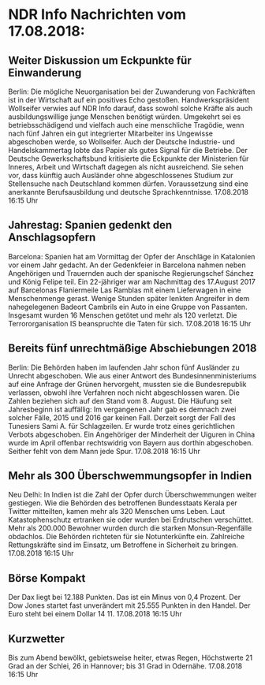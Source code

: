 # NDR Info Nachrichten vom 17.08.2018:


## Weiter Diskussion um Eckpunkte für Einwanderung
Berlin: Die mögliche Neuorganisation bei der Zuwanderung von Fachkräften ist in der Wirtschaft auf ein positives Echo gestoßen. Handwerkspräsident Wollseifer verwies auf NDR Info darauf, dass sowohl solche Kräfte als auch ausbildungswillige junge Menschen benötigt würden. Umgekehrt sei es betriebsschädigend und vielfach auch eine menschliche Tragödie, wenn nach fünf Jahren ein gut integrierter Mitarbeiter ins Ungewisse abgeschoben werde, so Wollseifer. Auch der Deutsche Industrie- und Handelskammertag lobte das Papier als gutes Signal für die Betriebe. Der Deutsche Gewerkschaftsbund kritisierte die Eckpunkte der Ministerien für Inneres, Arbeit und Wirtschaft dagegen als nicht ausreichend. Sie sehen vor, dass künftig auch Ausländer ohne abgeschlossenes Studium zur Stellensuche nach Deutschland kommen dürfen. Voraussetzung sind eine anerkannte Berufsausbildung und deutsche Sprachkenntnisse. 17.08.2018 16:15 Uhr 

## Jahrestag: Spanien gedenkt den Anschlagsopfern
Barcelona: Spanien hat am Vormittag der Opfer der Anschläge in Katalonien vor einem Jahr gedacht. An der Gedenkfeier in Barcelona nahmen neben Angehörigen und Trauernden auch der spanische Regierungschef Sánchez und König Felipe teil. Ein 22-jähriger war am Nachmittag des 17.August 2017 auf Barcelonas Flaniermeile Las Ramblas mit einem Lieferwagen in eine Menschenmenge gerast. Wenige Stunden später lenkten Angreifer in dem nahegelegenen Badeort Cambrils ein Auto in eine Gruppe von Passanten. Insgesamt wurden 16 Menschen getötet und mehr als 120 verletzt. Die Terrororganisation IS beanspruchte die Taten für sich. 17.08.2018 16:15 Uhr 

## Bereits fünf unrechtmäßige Abschiebungen 2018
Berlin: Die Behörden haben im laufenden Jahr schon fünf Ausländer zu Unrecht abgeschoben. Wie aus einer Antwort des Bundesinnenministeriums auf eine Anfrage der Grünen hervorgeht, mussten sie die Bundesrepublik verlassen, obwohl ihre Verfahren noch nicht abgeschlossen waren. Die Zahlen beziehen sich auf den Stand vom 8. August. Die Häufung seit Jahresbeginn ist auffällig: Im vergangenen Jahr gab es demnach zwei solcher Fälle, 2015 und 2016 gar keinen Fall. Derzeit sorgt der Fall des Tunesiers Sami A. für Schlagzeilen. Er wurde trotz eines gerichtlichen Verbots abgeschoben. Ein Angehöriger der Minderheit der Uiguren in China wurde im April offenbar rechtswidrig von Bayern aus dorthin abgeschoben. Seither fehlt von dem Mann jede Spur. 17.08.2018 16:15 Uhr 

## Mehr als 300 Überschwemmungsopfer in Indien
Neu Delhi:	In Indien ist die Zahl der Opfer durch Überschwemmungen weiter gestiegen. Wie die Behörden des betroffenen Bundesstaats Kerala per Twitter mitteilten, kamen mehr als 320 Menschen ums Leben. Laut Katastophenschutz ertranken sie oder wurden bei Erdrutschen verschüttet. Mehr als 200.000 Bewohner wurden durch die starken Monsun-Regenfälle obdachlos. Die Behörden richteten für sie Notunterkünfte ein. Zahlreiche Rettungskräfte sind im Einsatz, um Betroffene in Sicherheit zu bringen. 17.08.2018 16:15 Uhr 

## Börse Kompakt
Der Dax liegt bei 12.188 Punkten. Das ist ein Minus von 0,4 Prozent. Der Dow Jones startet fast unverändert mit 25.555 Punkten in den Handel. Der Euro steht bei einem Dollar 14 11. 17.08.2018 16:15 Uhr 

## Kurzwetter
Bis zum Abend bewölkt, gebietsweise heiter, etwas Regen, Höchstwerte 21 Grad an der Schlei, 26 in Hannover; bis 31 Grad in Odernähe. 17.08.2018 16:15 Uhr 
